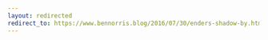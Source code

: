 ```yaml
---
layout: redirected
redirect_to: https://www.bennorris.blog/2016/07/30/enders-shadow-by.html
---
```

